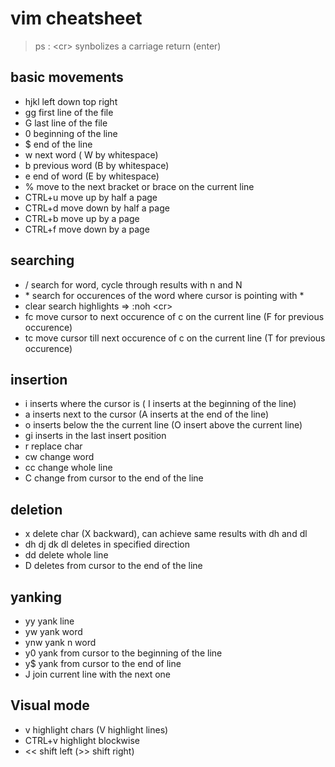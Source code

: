 # vim cheatsheet 
> ps : \<cr> synbolizes a carriage return (enter)
## basic movements
+ hjkl left down top right
+ gg first line of the file
+ G last line of the file
+ 0 beginning of the line
+ $ end of the line
+ w next word ( W by whitespace)
+ b previous word (B by whitespace)
+ e end of word (E by whitespace)
+ % move to the next bracket or brace on the current line 
+ CTRL+u move up by half a page
+ CTRL+d move down by half a page
+ CTRL+b move up by a page
+ CTRL+f move down by a page
## searching
+ / search for word, cycle through results with n and N 
+ \* search for occurences of the word where cursor is pointing with * 
+ clear search highlights => :noh \<cr> 
+ fc move cursor to next occurence of c on the current line (F for previous occurence)
+ tc move cursor till next occurence of c on the current line (T for previous occurence)
## insertion
+ i inserts where the cursor is ( I inserts at the beginning of the line)
+ a inserts next to the cursor (A inserts at the end of the line)
+ o inserts below the the current line (O insert above the current line)
+ gi inserts in the last insert position
+ r replace char
+ cw change word
+ cc change whole line
+ C change from cursor to the end of the line
## deletion
+ x delete char (X backward), can achieve same results with dh and dl 
+ dh dj dk dl deletes in specified direction
+ dd delete whole line
+ D deletes from cursor to the end of the line
## yanking
+ yy yank line
+ yw yank word
+ ynw yank n word
+ y0 yank from cursor to the beginning of the line
+ y$ yank from cursor to the end of line
+ J join current line with the next one
## Visual mode
+ v highlight chars (V highlight lines)
+ CTRL+v highlight blockwise 
+ << shift left (>> shift right)
